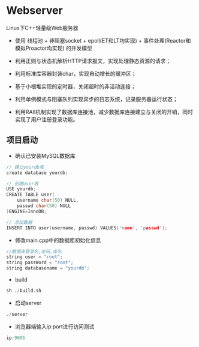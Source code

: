 # Webserver
Linux下C++轻量级Web服务器

* 使用 线程池 + 非阻塞socket + epoll(ET和LT均实现) + 事件处理(Reactor和模拟Proactor均实现) 的并发模型

* 利用正则与状态机解析HTTP请求报文，实现处理静态资源的请求；

* 利用标准库容器封装char，实现自动增长的缓冲区；

* 基于小根堆实现的定时器，关闭超时的非活动连接；

* 利用单例模式与阻塞队列实现异步的日志系统，记录服务器运行状态；

* 利用RAII机制实现了数据库连接池，减少数据库连接建立与关闭的开销，同时实现了用户注册登录功能。

项目启动
--
* 确认已安装MySQL数据库
```cpp
// 建立yourdb库
create database yourdb;

// 创建user表
USE yourdb;
CREATE TABLE user(
    username char(50) NULL,
    passwd char(50) NULL
)ENGINE=InnoDB;

// 添加数据
INSERT INTO user(username, passwd) VALUES('name', 'passwd');
```

* 修改main.cpp中的数据库初始化信息
```cpp
//数据库登录名,密码,库名
string user = "root";
string passWord = "root";
string databasename = "yourdb";
```

* build
```cpp
sh ./build.sh
```

* 启动server
```cpp
./server
```

* 浏览器端输入ip:port进行访问测试
```cpp
ip:9006
```
